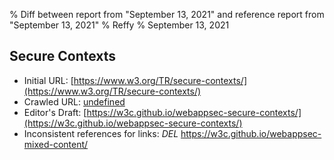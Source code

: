 % Diff between report from "September 13, 2021" and reference report from "September 13, 2021"
% Reffy
% September 13, 2021

## Secure Contexts

- Initial URL: [https://www.w3.org/TR/secure-contexts/](https://www.w3.org/TR/secure-contexts/)
- Crawled URL: [undefined](undefined)
- Editor's Draft: [https://w3c.github.io/webappsec-secure-contexts/](https://w3c.github.io/webappsec-secure-contexts/)
- Inconsistent references for links: *DEL* https://w3c.github.io/webappsec-mixed-content/



